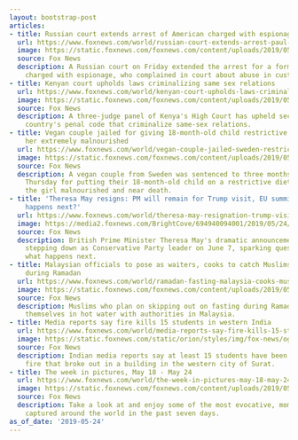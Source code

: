 ```yaml
---
layout: bootstrap-post
articles:
- title: Russian court extends arrest of American charged with espionage
  url: https://www.foxnews.com/world/russian-court-extends-arrest-paul-whelan-american-espionage
  image: https://static.foxnews.com/foxnews.com/content/uploads/2019/05/AP19144388844537.jpg
  source: Fox News
  description: A Russian court on Friday extended the arrest for a former U.S. Marine
    charged with espionage, who complained in court about abuse in custody.
- title: Kenyan court upholds laws criminalizing same sex relations
  url: https://www.foxnews.com/world/kenyan-court-upholds-laws-criminalizing-same-sex-relations
  image: https://static.foxnews.com/foxnews.com/content/uploads/2019/05/ContentBroker_contentid-fae3374d9e7942428f0e22b1208357f4.png
  source: Fox News
  description: A three-judge panel of Kenya's High Court has upheld sections of the
    country's penal code that criminalize same-sex relations.
- title: Vegan couple jailed for giving 18-month-old child restrictive diet leaving
    her extremely malnourished
  url: https://www.foxnews.com/world/vegan-couple-jailed-sweden-restrictive-diet
  image: https://static.foxnews.com/foxnews.com/content/uploads/2019/05/Prison-istock.jpg
  source: Fox News
  description: A vegan couple from Sweden was sentenced to three months in jail on
    Thursday for putting their 18-month-old child on a restrictive diet and leaving
    the girl malnourished and near death.
- title: 'Theresa May resigns: PM will remain for Trump visit, EU summit - but what
    happens next?'
  url: https://www.foxnews.com/world/theresa-may-resignation-trump-visit-eu-summit-what-happens-next
  image: https://media2.foxnews.com/BrightCove/694940094001/2019/05/24/694940094001_6040655328001_6040653223001-vs.jpg
  source: Fox News
  description: British Prime Minister Theresa May's dramatic announcement that she's
    stepping down as Conservative Party leader on June 7, sparking questions about
    what happens next.
- title: Malaysian officials to pose as waiters, cooks to catch Muslims not fasting
    during Ramadan
  url: https://www.foxnews.com/world/ramadan-fasting-malaysia-cooks-muslims
  image: https://static.foxnews.com/foxnews.com/content/uploads/2019/05/ASIA-Malaysia-Ramadan.jpg
  source: Fox News
  description: Muslims who plan on skipping out on fasting during Ramadan could find
    themselves in hot water with authorities in Malaysia.
- title: Media reports say fire kills 15 students in western India
  url: https://www.foxnews.com/world/media-reports-say-fire-kills-15-students-in-western-india
  image: https://static.foxnews.com/static/orion/styles/img/fox-news/og/og-fox-news.png
  source: Fox News
  description: Indian media reports say at least 15 students have been killed in a
    fire that broke out in a building in the western city of Surat.
- title: The week in pictures, May 18 - May 24
  url: https://www.foxnews.com/world/the-week-in-pictures-may-18-may-24
  image: https://static.foxnews.com/foxnews.com/content/uploads/2019/05/01_IMG_20190519_214219_604.jpg
  source: Fox News
  description: Take a look at and enjoy some of the most evocative, momentous images
    captured around the world in the past seven days.
as_of_date: '2019-05-24'
---
```


